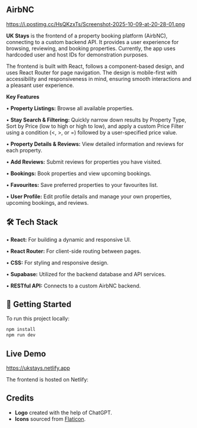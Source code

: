 ## AirbNC

https://i.postimg.cc/HsQKzxTs/Screenshot-2025-10-09-at-20-28-01.png

**UK Stays** is the frontend of a property booking platform (AirbNC), connecting to a custom backend API. It provides a user experience for browsing, reviewing, and booking properties.
Currently, the app uses hardcoded user and host IDs for demonstration purposes.

The frontend is built with React, follows a component-based design, and uses React Router for page navigation. The design is mobile-first with accessibility and responsiveness in mind, ensuring smooth interactions and a pleasant user experience.

**Key Features**

•	**Property Listings:** Browse all available properties.

• **Stay Search & Filtering:** Quickly narrow down results by Property Type, Sort by Price (low to high or high to low), 
  and apply a custom Price Filter using a condition (<, >, or =) followed by a user-specified price value.
  
•	**Property Details & Reviews:** View detailed information and reviews for each property.

•	**Add Reviews:** Submit reviews for properties you have visited.

•	**Bookings:** Book properties and view upcoming bookings.

•	**Favourites:** Save preferred properties to your favourites list.

•	**User Profile:** Edit profile details and manage your own properties, upcoming bookings, and reviews.


##  🛠️ Tech Stack

•	**React:** For building a dynamic and responsive UI.

•	**React Router:** For client-side routing between pages.

•	**CSS:** For styling and responsive design.

• **Supabase:** Utilized for the backend database and API services.

•	**RESTful API:** Connects to a custom AirbNC backend.


## 🚀 Getting Started
To run this project locally:

```sh
npm install
npm run dev
```

## Live Demo
https://ukstays.netlify.app

The frontend is hosted on Netlify:

## Credits

- **Logo** created with the help of ChatGPT.  
- **Icons** sourced from [Flaticon](https://www.flaticon.com/).
